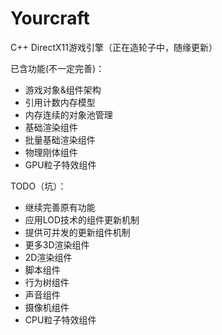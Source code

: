 # Yourcraft

C++ DirectX11游戏引擎（正在造轮子中，随缘更新）

已含功能(不一定完善)：
- 游戏对象&组件架构
- 引用计数内存模型
- 内存连续的对象池管理
- 基础渲染组件
- 批量基础渲染组件
- 物理刚体组件
- GPU粒子特效组件

TODO（坑）：
- 继续完善原有功能
- 应用LOD技术的组件更新机制
- 提供可并发的更新组件机制
- 更多3D渲染组件
- 2D渲染组件
- 脚本组件
- 行为树组件
- 声音组件
- 摄像机组件
- CPU粒子特效组件
